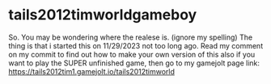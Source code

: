 # tails2012timworldgameboy
So. You may be wondering where the realese is. (ignore my spelling) The thing is that i started  this on 11/29/2023 not too long ago.
Read my comment on my commit to find out how to make your own version of this
also if you want to play the SUPER unfinished game, then go to my gamejolt page
link: https://tails2012tim1.gamejolt.io/tails2012timworld
